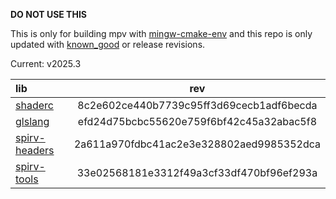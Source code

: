 **DO NOT USE THIS**

This is only for building mpv with [mingw-cmake-env](https://github.com/rorgoroth/mingw-cmake-env) and this repo is only updated with [known_good](https://github.com/google/shaderc/blob/known-good/known_good.json) or release revisions.

Current: v2025.3

| lib                                                               | rev                                      |
|:------------------------------------------------------------------|:----------------------------------------:|
| [shaderc](https://github.com/google/shaderc)                      | 8c2e602ce440b7739c95ff3d69cecb1adf6becda |
| [glslang](https://github.com/KhronosGroup/glslang)                | efd24d75bcbc55620e759f6bf42c45a32abac5f8 |
| [spirv-headers](https://github.com/KhronosGroup/SPIRV-Headers)    | 2a611a970fdbc41ac2e3e328802aed9985352dca |
| [spirv-tools](https://github.com/KhronosGroup/SPIRV-Tools)        | 33e02568181e3312f49a3cf33df470bf96ef293a |
